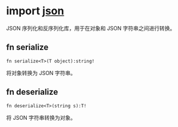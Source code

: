 # import [json](https://github.com/nature-lang/nature/tree/master/std/json/main.n)

JSON 序列化和反序列化库，用于在对象和 JSON 字符串之间进行转换。

## fn serialize

```
fn serialize<T>(T object):string!
```

将对象转换为 JSON 字符串。

## fn deserialize

```
fn deserialize<T>(string s):T!
```

将 JSON 字符串转换为对象。